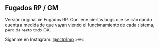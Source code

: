 ## Fugados RP / GM
Versión original de Fugados RP. Contiene ciertos bugs que se irán dando cuenta a medida de que vayan viendo el funcionamiento de cada sistema, pero de resto todo OK.

Síganme en Instagram: [@notp1mp](https://www.instagram.com/notp1mp/) >w<
